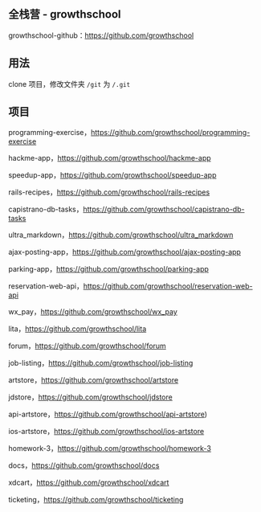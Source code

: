 ## 全栈营 - growthschool
growthschool-github：https://github.com/growthschool

## 用法
clone 项目，修改文件夹 `/git` 为 `/.git`

## 项目
programming-exercise，https://github.com/growthschool/programming-exercise

hackme-app，https://github.com/growthschool/hackme-app

speedup-app，https://github.com/growthschool/speedup-app

rails-recipes，https://github.com/growthschool/rails-recipes

capistrano-db-tasks，https://github.com/growthschool/capistrano-db-tasks

ultra_markdown，https://github.com/growthschool/ultra_markdown

ajax-posting-app，https://github.com/growthschool/ajax-posting-app

parking-app，https://github.com/growthschool/parking-app

reservation-web-api，https://github.com/growthschool/reservation-web-api

wx_pay，https://github.com/growthschool/wx_pay

lita，https://github.com/growthschool/lita

forum，https://github.com/growthschool/forum

job-listing，https://github.com/growthschool/job-listing

artstore，https://github.com/growthschool/artstore

jdstore，https://github.com/growthschool/jdstore

api-artstore，https://github.com/growthschool/api-artstore)

ios-artstore，https://github.com/growthschool/ios-artstore

homework-3，https://github.com/growthschool/homework-3

docs，https://github.com/growthschool/docs

xdcart，https://github.com/growthschool/xdcart

ticketing，https://github.com/growthschool/ticketing

